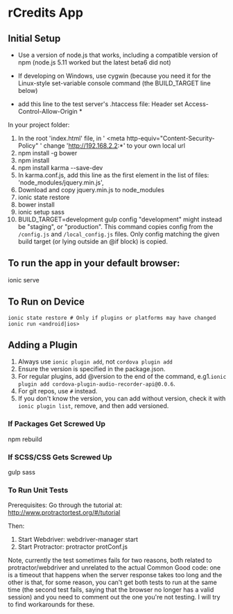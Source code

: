 # rCredits App

## Initial Setup

- Use a version of node.js that works, including a compatible version of npm (node.js 5.11 worked but the latest beta6 did not)

- If developing on Windows, use cygwin (because you need it for the Linux-style set-variable console command (the BUILD_TARGET line below)

- add this line to the test server's .htaccess file: Header set Access-Control-Allow-Origin *


In your project folder:


1. In the root 'index.html' file, in ' <meta http-equiv="Content-Security-Policy" ' change 'http://192.168.2.2:*' to your own local url
2. npm install -g bower
3. npm install
4. npm install karma --save-dev
5. In karma.conf.js, add this line as the first element in the list of files:
      'node_modules/jquery.min.js',
6. Download and copy jquery.min.js to node_modules
7. ionic state restore
8. bower install
9. ionic setup sass
10. BUILD_TARGET=development gulp config
  "development" might instead be "staging", or "production". This command copies config from the `/config.js` and `/local_config.js` files. Only config matching the given build target (or lying outside an @if block) is copied.


## To run the app in your default browser:

ionic serve

## To Run on Device

```
ionic state restore # Only if plugins or platforms may have changed
ionic run <android|ios>
```

## Adding a Plugin


1. Always use `ionic plugin add`, not `cordova plugin add`
2. Ensure the version is specified in the package.json.
3. For regular plugins, add @version to the end of the command, e.g1.`ionic plugin add cordova-plugin-audio-recorder-api@0.0.6`.
4. For git repos, use `#` instead.
5. If you don't know the version, you can add without version, check it with `ionic plugin list`, remove, and then add versioned.



### If Packages Get Screwed Up

npm rebuild

### If SCSS/CSS Gets Screwed Up

gulp sass

### To Run Unit Tests

Prerequisites:
Go through the tutorial at: http://www.protractortest.org/#/tutorial

Then:
1. Start Webdriver:
webdriver-manager start
2. Start Protractor:
protractor protConf.js

Note, currently the test sometimes fails for two reasons, both related to protractor/webdriver and unrelated to the actual Common Good code: one is a timeout that happens when the server response takes too long and the other is that, for some reason, you can't get both tests to run at the same time (the second test fails, saying that the browser no longer has a valid session) and you need to comment out the one you're not testing.  I will try to find workarounds for these.